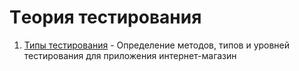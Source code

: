 # Tеория тестирования

1. [Типы тестирования](https://docs.google.com/spreadsheets/d/1UyEF0oXGYvfEiwmjXdIBVtGCtbw4p9IsD9cvOM8QBac/edit?usp=sharing) - Определение методов, типов и уровней тестирования для приложения интернет-магазин
